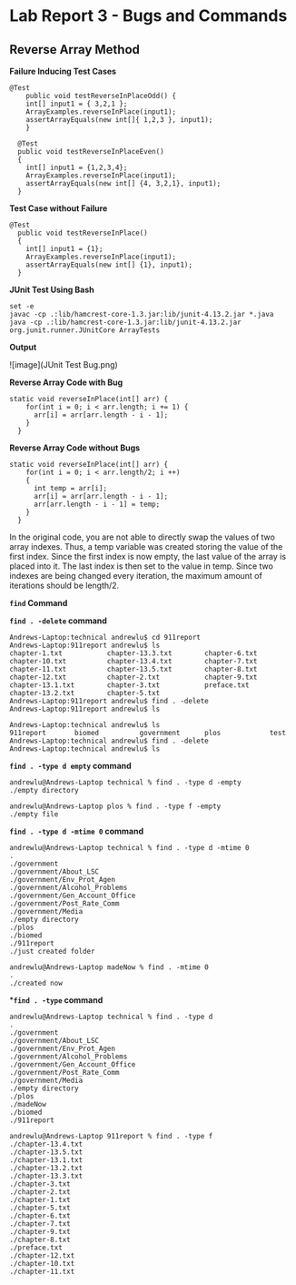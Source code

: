 # Lab Report 3 - Bugs and Commands #

## Reverse Array Method ## 
**Failure Inducing Test Cases**
```
@Test 
	public void testReverseInPlaceOdd() {
    int[] input1 = { 3,2,1 };
    ArrayExamples.reverseInPlace(input1);
    assertArrayEquals(new int[]{ 1,2,3 }, input1);
	}

  @Test 
  public void testReverseInPlaceEven()
  {
    int[] input1 = {1,2,3,4}; 
    ArrayExamples.reverseInPlace(input1);
    assertArrayEquals(new int[] {4, 3,2,1}, input1);
  }
```
**Test Case without Failure**
```
@Test 
  public void testReverseInPlace()
  {
    int[] input1 = {1}; 
    ArrayExamples.reverseInPlace(input1);
    assertArrayEquals(new int[] {1}, input1);
  }
```
**JUnit Test Using Bash**
```
set -e 
javac -cp .:lib/hamcrest-core-1.3.jar:lib/junit-4.13.2.jar *.java                              
java -cp .:lib/hamcrest-core-1.3.jar:lib/junit-4.13.2.jar org.junit.runner.JUnitCore ArrayTests
```
**Output**

![image](JUnit Test Bug.png)

**Reverse Array Code with Bug**
```
static void reverseInPlace(int[] arr) {
    for(int i = 0; i < arr.length; i += 1) {
      arr[i] = arr[arr.length - i - 1];
    }
  }
  ```

**Reverse Array Code without Bugs**
```
static void reverseInPlace(int[] arr) {
    for(int i = 0; i < arr.length/2; i ++) 
    {
      int temp = arr[i]; 
      arr[i] = arr[arr.length - i - 1];
      arr[arr.length - i - 1] = temp; 
    }
  }
```
In the original code, you are not able to directly swap the values of two array indexes. Thus, a temp variable was created storing the value of the first index. Since the first index is now empty, the last value of the array is placed into it. The last index is then set to the value in temp. Since two indexes are being changed every iteration, the maximum amount of iterations should be length/2. 

**`find` Command**


**`find . -delete` command**
```
Andrews-Laptop:technical andrewlu$ cd 911report
Andrews-Laptop:911report andrewlu$ ls
chapter-1.txt           chapter-13.3.txt        chapter-6.txt
chapter-10.txt          chapter-13.4.txt        chapter-7.txt
chapter-11.txt          chapter-13.5.txt        chapter-8.txt
chapter-12.txt          chapter-2.txt           chapter-9.txt
chapter-13.1.txt        chapter-3.txt           preface.txt
chapter-13.2.txt        chapter-5.txt
Andrews-Laptop:911report andrewlu$ find . -delete 
Andrews-Laptop:911report andrewlu$ ls
```
```
Andrews-Laptop:technical andrewlu$ ls
911report       biomed          government      plos            test
Andrews-Laptop:technical andrewlu$ find . -delete 
Andrews-Laptop:technical andrewlu$ ls
```
**`find . -type d empty` command**

```
andrewlu@Andrews-Laptop technical % find . -type d -empty 
./empty directory
```
```
andrewlu@Andrews-Laptop plos % find . -type f -empty
./empty file
```
**`find . -type d -mtime 0` command**

```
andrewlu@Andrews-Laptop technical % find . -type d -mtime 0
.
./government
./government/About_LSC
./government/Env_Prot_Agen
./government/Alcohol_Problems
./government/Gen_Account_Office
./government/Post_Rate_Comm
./government/Media
./empty directory 
./plos
./biomed
./911report
./just created folder
```
```
andrewlu@Andrews-Laptop madeNow % find . -mtime 0
.
./created now
```
***`find . -type` command**
```
andrewlu@Andrews-Laptop technical % find . -type d 
.
./government
./government/About_LSC
./government/Env_Prot_Agen
./government/Alcohol_Problems
./government/Gen_Account_Office
./government/Post_Rate_Comm
./government/Media
./empty directory 
./plos
./madeNow
./biomed
./911report
```
```
andrewlu@Andrews-Laptop 911report % find . -type f 
./chapter-13.4.txt
./chapter-13.5.txt
./chapter-13.1.txt
./chapter-13.2.txt
./chapter-13.3.txt
./chapter-3.txt
./chapter-2.txt
./chapter-1.txt
./chapter-5.txt
./chapter-6.txt
./chapter-7.txt
./chapter-9.txt
./chapter-8.txt
./preface.txt
./chapter-12.txt
./chapter-10.txt
./chapter-11.txt
```





